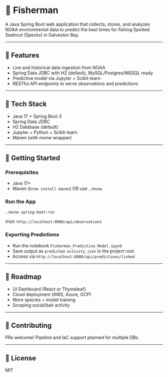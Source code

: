 # 🎣 Fisherman

A Java Spring Boot web application that collects, stores, and analyzes NOAA environmental data to predict the best times for fishing Spotted Seatrout (Specks) in Galveston Bay.

---

## 🚀 Features
- Live and historical data ingestion from NOAA
- Spring Data JDBC with H2 (default), MySQL/Postgres/MSSQL ready
- Predictive model via Jupyter + Scikit-learn
- RESTful API endpoints to serve observations and predictions

---

## 🧰 Tech Stack
- Java 17 + Spring Boot 3
- Spring Data JDBC
- H2 Database (default)
- Jupyter + Python + Scikit-learn
- Maven (with mvnw wrapper)

---

## 🏁 Getting Started

### Prerequisites
- Java 17+
- Maven (`brew install maven`) OR use `./mvnw`

### Run the App
```bash
./mvnw spring-boot:run
```
Visit: `http://localhost:8080/api/observations`

### Exporting Predictions
- Run the notebook `Fisherman_Predictive_Model.ipynb`
- Save output as `predicted-activity.json` in the project root
- Access via `http://localhost:8080/api/predictions/linked`

---

## 🔮 Roadmap
- UI Dashboard (React or Thymeleaf)
- Cloud deployment (AWS, Azure, GCP)
- More species + model training
- Scraping social/bait activity

---

## 🤝 Contributing
PRs welcome! Pipeline and IaC support planned for multiple DBs.

---

## 📄 License
MIT

